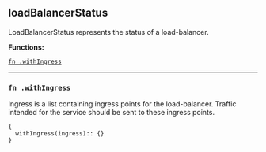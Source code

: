 
## loadBalancerStatus
LoadBalancerStatus represents the status of a load-balancer.

**Functions:**

[`fn .withIngress`](#fn-withingress)  

---


### `fn .withIngress`
Ingress is a list containing ingress points for the load-balancer. Traffic intended for the service should be sent to these ingress points.
```jsonnet
{
  withIngress(ingress):: {}
}
```


